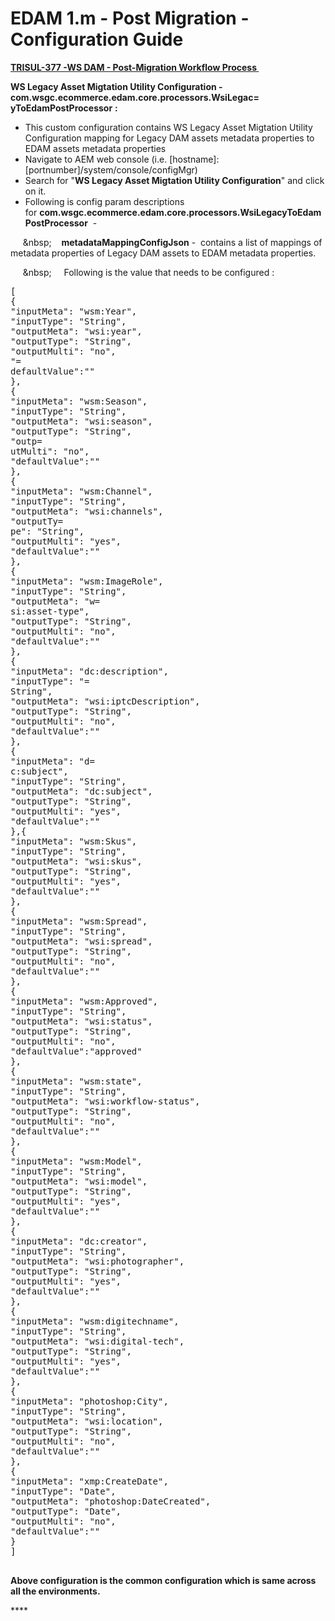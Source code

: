 
    
# EDAM 1.m - Post Migration - Configuration Guide
    
<div class="3D&quot;Section1&quot;">
        
<span style=""><u>**TRISUL-377 -WS DAM - Post-Migration Workflow Process&nbsp;**</u></span>

<span style="">**WS Legacy Asset Migtation Utility Configuration - com.wsgc.ecommerce.edam.core.processors.WsiLegac=
yToEdamPostProcessor** **:**</span>

- <span style="">This custom configuration contains&nbsp;WS Legacy Asset Migtation Utility Configuration mapping for Legacy DAM assets metadata properties to EDAM assets metadata properties  
    </span>
- <span style="">Navigate to AEM web console (i.e. [hostname]:[portnumber]/system/console/configMgr)</span>
- <span style="">Search for "**WS Legacy Asset Migtation Utility Configuration**" and click on it.</span>
- <span style="">Following is config param descriptions for&nbsp;**com.wsgc.ecommerce.edam.core.processors.WsiLegacyToEdamPostProcessor**&nbsp; -</span>

<span style="">&nbsp;&nbsp;&nbsp;&nbsp;&nbsp;&amp;nbsp;&nbsp;&nbsp;&nbsp; **metadataMappingConfigJson** -&nbsp; contains a list of mappings of metadata properties of Legacy DAM assets to EDAM metadata properties.&nbsp;&nbsp;&nbsp;&nbsp;</span>

<span style="">&nbsp;&nbsp;&nbsp;&nbsp;&nbsp;&amp;nbsp;&nbsp;&nbsp;&nbsp;&nbsp; </span><span style="">F</span><span style=""><span style="" r="gb(122,134,154);&quot;">ollowing is the value that needs to be configured :</span></span>
<pre>[<br>{<br>"inputMeta": "wsm:Year",<br>"inputType": "String",<br>"outputMeta": "wsi:year",<br>"outputType": "String",<br>"outputMulti": "no",<br>"=
defaultValue":""<br>},<br>{<br>"inputMeta": "wsm:Season",<br>"inputType": "String",<br>"outputMeta": "wsi:season",<br>"outputType": "String",<br>"outp=
utMulti": "no",<br>"defaultValue":""<br>},<br>{<br>"inputMeta": "wsm:Channel",<br>"inputType": "String",<br>"outputMeta": "wsi:channels",<br>"outputTy=
pe": "String",<br>"outputMulti": "yes",<br>"defaultValue":""<br>},<br>{<br>"inputMeta": "wsm:ImageRole",<br>"inputType": "String",<br>"outputMeta": "w=
si:asset-type",<br>"outputType": "String",<br>"outputMulti": "no",<br>"defaultValue":""<br>},<br>{<br>"inputMeta": "dc:description",<br>"inputType": "=
String",<br>"outputMeta": "wsi:iptcDescription",<br>"outputType": "String",<br>"outputMulti": "no",<br>"defaultValue":""<br>},<br>{<br>"inputMeta": "d=
c:subject",<br>"inputType": "String",<br>"outputMeta": "dc:subject",<br>"outputType": "String",<br>"outputMulti": "yes",<br>"defaultValue":""<br>},<br=>{<br>"inputMeta": "wsm:Skus",<br>"inputType": "String",<br>"outputMeta": "wsi:skus",<br>"outputType": "String",<br>"outputMulti": "yes",<br>"defaultValue":""<br>},<br>{<br>"inputMeta": "wsm:Spread",<br>"inputType": "String",<br>"outputMeta": "wsi:spread",<br>"outputType": "String",<br>"outputMulti": "no",<br>"defaultValue":""<br>},<br>{<br>"inputMeta": "wsm:Approved",<br>"inputType": "String",<br>"outputMeta": "wsi:status",<br>"outputType": "String",<br>"outputMulti": "no",<br>"defaultValue":"approved"<br>},<br>{<br>"inputMeta": "wsm:state",<br>"inputType": "String",<br>"outputMeta": "wsi:workflow-status",<br>"outputType": "String",<br>"outputMulti": "no",<br>"defaultValue":""<br>},<br>{<br>"inputMeta": "wsm:Model",<br>"inputType": "String",<br>"outputMeta": "wsi:model",<br>"outputType": "String",<br>"outputMulti": "yes",<br>"defaultValue":""<br>},<br>{<br>"inputMeta": "dc:creator",<br>"inputType": "String",<br>"outputMeta": "wsi:photographer",<br>"outputType": "String",<br>"outputMulti": "yes",<br>"defaultValue":""<br>},<br>{<br>"inputMeta": "wsm:digitechname",<br>"inputType": "String",<br>"outputMeta": "wsi:digital-tech",<br>"outputType": "String",<br>"outputMulti": "yes",<br>"defaultValue":""<br>},<br>{<br>"inputMeta": "photoshop:City",<br>"inputType": "String",<br>"outputMeta": "wsi:location",<br>"outputType": "String",<br>"outputMulti": "no",<br>"defaultValue":""<br>},<br>{<br>"inputMeta": "xmp:CreateDate",<br>"inputType": "Date",<br>"outputMeta": "photoshop:DateCreated",<br>"outputType": "Date",<br>"outputMulti": "no",<br>"defaultValue":""<br>}<br>]</br></br></pre>
<span style="">**Above configuration is the common configuration which is same across all the environments.**</span>

****</div> 